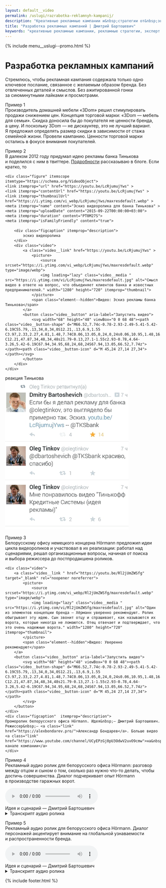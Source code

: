 ```yaml
---
layout: default__video
permalink: /uslugi/razrabotka-reklamnyh-kampanij/
description: "Креативные рекламные кампании и&nbsp;стратегии от&nbsp;эксперта в&nbsp;маркетинге Дмитрия Бартошевича. Профессиональная разработка и&nbsp;реализация для вашего бренда."
title: "Разработка рекламных кампаний | Дмитрий Бартошевич"
keywords: "креативные рекламные кампании, рекламные стратегии, эксперт в маркетинге, профессиональная разработка, реализация стратегий, рекламное агентство, разработка бренда, Дмитрий Бартошевич"
---
```


<div class="body__container">
  
  {% include menu__uslugi--promo.html %}

<main class="section__content row-gap--l">
       


<div class="intro max-width-text"><h1 class="inline bold">Разработка рекламных кампаний</h1> </div>

<p>Стремлюсь, чтобы рекламная кампания содержала только одно ключевое послание, связанное с&nbsp;желаемым образом бренда. Без отвлеченных деталей и&nbsp;смыслов. Без ажитированной гонки за&nbsp;сиюминутными лайками и&nbsp;просмотрами. </p>


<p><span class="bold">Пример 1</span><br>
Производитель домашней мебели «3Dom» решил стимулировать продажи снижением цен. Концепция торговой марки: «3Dom&nbsp;— мебель для семьи». Скидка доносила бы до&nbsp;покупателя не&nbsp;ценности бренда, а&nbsp;цену. И&nbsp;поскольку 3Dom&nbsp;— не&nbsp;дискаунтер, это не&nbsp;лучший вариант. Я&nbsp;предложил определять размер скидки в&nbsp;зависимости от&nbsp;стажа семейной жизни. Провели кампанию. Ценности торговой марки остались в&nbsp;фокусе внимания покупателей.
</p>

<p><span class="bold">Пример 2</span><br>
В&nbsp;далеком 2012 году придумал идею рекламы банка Тинькова и&nbsp;поделился с&nbsp;ним в твиттере. <a class="link" href="/blog/reklama-dlya-banka-tinkova/">Подробности</a> рассказываю в&nbsp;блоге. Если кратко, то
</p>
						
<div class="grid-columns__first-one-half">

    

    <div class="figure" itemscope itemtype="https://schema.org/VideoObject">
 	<link itemprop="url" href="https://youtu.be/LcRjumujYws" >
	<link itemprop="contentUrl" href="https://youtu.be/LcRjumujYws" >
	<link itemprop="thumbnailUrl" href="https://i.ytimg.com/vi_webp/LcRjumujYws/maxresdefault.webp" >
 	<meta itemprop="name" content="Эскиз видеоролика для банка Тинькова" >
    <meta itemprop="uploadDate" content="2015-09-22T00:00:00+03:00">
  	<meta itemprop="duration" content="PT0M27S">
 	<meta itemprop="isFamilyFriendly" content="true">

        <div class="figcaption" itemprop="description">
            эскиз видеоролика
        </div>
        <div class="video">
            <a class="video__link" href="https://youtu.be/LcRjumujYws" >
                <picture>
                    <source srcset="https://i.ytimg.com/vi_webp/LcRjumujYws/maxresdefault.webp" type="image/webp">
                    <img loading="lazy" class="video__media " src="https://i.ytimg.com/vi/LcRjumujYws/maxresdefault.jpg" alt="Смысл видео в ответе на вопрос, что объединяет клиентов банка и известных предпринимателей." width="1280" height="720" itemprop="thumbnail">
                </picture>
                <span class="element--hidden">Видео: Эскиз рекламы банка Тинькова</span>
            </a>
            <button class="video__button" aria-label="Запустить видео">
                <svg width="68" height="48" viewBox="0 0 68 48"><path class="video__button-shape" d="M66.52,7.74c-0.78-2.93-2.49-5.41-5.42-6.19C55.79,.13,34,0,34,0S12.21,.13,6.9,1.55 C3.97,2.33,2.27,4.81,1.48,7.74C0.06,13.05,0,24,0,24s0.06,10.95,1.48,16.26c0.78,2.93,2.49,5.41,5.42,6.19 C12.21,47.87,34,48,34,48s21.79-0.13,27.1-1.55c2.93-0.78,4.64-3.26,5.42-6.19C67.94,34.95,68,24,68,24S67.94,13.05,66.52,7.74z"></path><path class="video__button-icon" d="M 45,24 27,14 27,34"></path></svg>
            </button>
        </div>
    </div>
</div>
<div class="grid-columns__last-one-half">
    <div class="figure" itemscope itemtype="http://schema.org/ImageObject">
		<link itemprop="url" href="/assets/images/uslugi/promo/tin2.jpg">
        <div class="figcaption">реакция Тинькова  </div>
        <picture> <source srcset="/assets/images/uslugi/promo/tin2-400.webp 1x, /assets/images/uslugi/promo/tin2-800.webp 2x" type="image/webp"> <img loading="lazy" class="image" src="/assets/images/uslugi/promo/tin2.jpg" alt="скриншот публикации Тинькова в твиттере" srcset="/assets/images/uslugi/promo/tin2-800.jpg 2x" width="400" height="483" itemprop="contentUrl">
        </picture>
    </div>
</div>



<p><span class="bold">Пример 3</span><br>
Белорусскому офису немецкого концерна Hörmann предложил идеи цикла видеороликов и&nbsp;участвовал в&nbsp;их&nbsp;реализации: работал над сценариями, решал организационные вопросы, начиная от&nbsp;поиска и&nbsp;выбора режиссера до&nbsp;постпродакшена роликов. </p>

<div class="full-bleed figure" itemscope itemtype="https://schema.org/VideoObject">
 	<link itemprop="url" href="https://youtu.be/Rl2jUmZWSfg" >
	<link itemprop="contentUrl" href="https://youtu.be/Rl2jUmZWSfg" >
	<link itemprop="thumbnailUrl" href="https://i.ytimg.com/vi_webp/Rl2jUmZWSfg/maxresdefault.webp" >
 	<meta itemprop="name" content="Уверенно рекомендуют" >
    <meta itemprop="uploadDate" content="2020-07-16T00:00:00+03:00">
  	<meta itemprop="duration" content="PT1M06S">
 	<meta itemprop="isFamilyFriendly" content="true">
						
	<div class="video">
	    <a class="video__link " href="https://youtu.be/Rl2jUmZWSfg" target="_blank" rel="noopener noreferrer">
			<picture>
				<source srcset="https://i.ytimg.com/vi_webp/Rl2jUmZWSfg/maxresdefault.webp" type="image/webp">
				<img loading="lazy" class="video__media " src="https://i.ytimg.com/vi/Rl2jUmZWSfg/maxresdefault.jpg" alt="Один из элементов концепции бренда — Хёрманн уверенно рекомендуют. Ролик обыгрывает эту идею. Сын звонит отцу и спрашивает, как называются их ворота, которые никогда не ломаются. Отец отвечает и подтверждает, что это очень надежные ворота." width="1280" height="720" itemprop="thumbnail">
			</picture>
            <span class="element--hidden">Видео: Уверенно рекомендуют</span>
		</a>
		<button class="video__button" aria-label="Запустить видео">
			<svg width="68" height="48" viewBox="0 0 68 48"><path class="video__button-shape" d="M66.52,7.74c-0.78-2.93-2.49-5.41-5.42-6.19C55.79,.13,34,0,34,0S12.21,.13,6.9,1.55 C3.97,2.33,2.27,4.81,1.48,7.74C0.06,13.05,0,24,0,24s0.06,10.95,1.48,16.26c0.78,2.93,2.49,5.41,5.42,6.19 C12.21,47.87,34,48,34,48s21.79-0.13,27.1-1.55c2.93-0.78,4.64-3.26,5.42-6.19C67.94,34.95,68,24,68,24S67.94,13.05,66.52,7.74z"></path><path class="video__button-icon" d="M 45,24 27,14 27,34"></path>
            </svg>
		</button>
	</div>
    <div class="figcaption"  itemprop="description">
    Проморолик белорусского офиса Hörmann. Идея&nbsp;— Дмитрий Бартошевич. Режиссер&nbsp;— <a class="link" href="https://alexbondarev.pro/">Александр Бондарев</a>. Больше видео <a class="link" href="https://www.youtube.com/channel/UCyEPzGj0pU3OdwV2uvO9cmw">на&nbsp;youtube-канале компании</a>
	</div>
</div>

<p><span class="bold">Пример 4</span><br>
Рекламный аудио ролик для белорусского офиса Hörmann: разговор между отцом и&nbsp;сыном о&nbsp;том, сколько раз нужно что-то делать, чтобы достичь совершенства. Диалог подчеркивает опыт Hörmann в&nbsp;производстве гаражных ворот.
</p>

 <div class="figure" itemscope itemtype="http://schema.org/AudioObject">
   <audio  controls>
     <source  src="https://bartoshevich.by/assets/media/project/hormann_100.mp3" type="audio/mpeg"  itemprop="contentUrl">		
                                                       Аудиопроигрователь не поддерживается вашим браузером :-( 
    </audio>
    <meta itemprop="name" content="Рекламный аудиоролик Секрет мастерства">
    <meta itemprop="duration" content="PT0M29S">
    <div class="figcaption" itemprop="description">
                                                       Идея и&nbsp;сценарий&nbsp;&mdash; Дмитрий Бартошевич
    </div>
   <details>
       <summary>
        <span class="link">Транскрипт аудио ролика </span>
       </summary>
       <div class="mt-m">
           <p>—&nbsp;Папа, а&nbsp;сколько раз нужно сделать, чтобы получилось хорошо? </p>
           <p>—&nbsp;Сто раз так точно, сынок. </p>
           <p>—&nbsp;Ого!.. А&nbsp;вот наши ворота... мм, как там...</p>
           <p>—&nbsp;Хёрманн? </p>
           <p>—&nbsp;Да, Хёрманн! Им&nbsp;уже 10&nbsp;лет, а&nbsp;они работают. Вот их&nbsp;сколько раз делали? </p>
           <p>—&nbsp;Больше 10&nbsp;миллионов раз. </p>
           <p>—&nbsp;Так много?! Теперь понятно, почему у&nbsp;них так хорошо получается. </p>
           <p>Отбивка: «Хёрманн знает, как делать гаражные ворота». </p>
       </div>
   </details>
</div>
      
<p><span class="bold">Пример 5</span><br>
Рекламный аудио ролик для белорусского офиса H&ouml;rmann. Диалог персонажей акцентирует внимание на&nbsp;глобальной узнаваемости и&nbsp;распространенности бренда. 
</p>

 <div class="figure" itemscope itemtype="http://schema.org/AudioObject">
   <audio controls>
        <source  src="https://bartoshevich.by/assets/media/project/garage_doors_translation.mp3" type="audio/mpeg" itemprop="contentUrl">		
                               Аудиопроигрователь не поддерживается вашим браузером :-( 
    </audio>
    <meta itemprop="name" content="Рекламный аудиоролик Hörmann">
    <meta itemprop="duration" content="PT0M16S">
    <div class="figcaption"  itemprop="description">
                               Идея и&nbsp;сценарий&nbsp;&mdash; Дмитрий Бартошевич
    </div>
   <details>
       <summary>
        <span class="link">Транскрипт аудио ролика </span>
       </summary>
       <div class="mt-m">
           <p>—&nbsp;Как сказать на&nbsp;немецком «гаражные ворота»?</p>
           <p> —&nbsp;Хёрманн.</p>
            <p>—&nbsp;А&nbsp;на&nbsp;арабском?</p>
            <p>—&nbsp;Хёрманн.</p>
           <p> —&nbsp;А&nbsp;на&nbsp;португальском, скажешь, тоже «Хёрманн»?</p>
           <p> —&nbsp;И&nbsp;на&nbsp;португальском.</p>
            <p>Отбивка: «Гаражные ворота Хёрманн&nbsp;— от&nbsp;Аляски до&nbsp;Австралии» </p>
       </div>
   </details>
</div>
    
</main>

{% include footer.html %}
</div>



